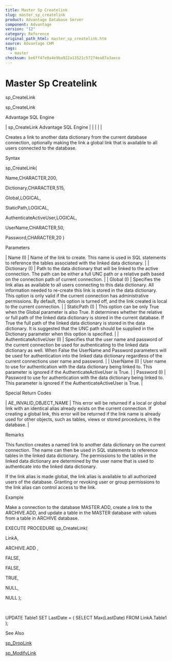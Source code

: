 ```yaml
---
title: Master Sp Createlink
slug: master_sp_createlink
product: Advantage Database Server
component: Advantage
version: "12"
category: Reference
original_path_html: master_sp_createlink.htm
source: Advantage CHM
tags:
  - master
checksum: be6ff47e8a4e9ba922a13521c57274ea87a3aece
---
```


# Master Sp Createlink

sp\_CreateLink

sp\_CreateLink

Advantage SQL Engine

| sp\_CreateLink  Advantage SQL Engine |  |  |  |  |

Creates a link to another data dictionary from the current database connection, optionally making the link a global link that is available to all users connected to the database.

Syntax

sp\_CreateLink(

Name,CHARACTER,200,

Dictionary,CHARACTER,515,

Global,LOGICAL,

StaticPath,LOGICAL,

AuthenticateActiveUser,LOGICAL,

UserName,CHARACTER,50,

Password,CHARACTER,20 )

Parameters

| Name (I) | Name of the link to create. This name is used in SQL statements to reference the tables associated with the linked data dictionary. |
| Dictionary (I) | Path to the data dictionary that will be linked to the active connection. The path can be either a full UNC path or a relative path based on the connection path of current connection. |
| Global (I) | Specifies the link alias as available to all users connecting to this data dictionary. All information needed to re-create this link is stored in the data dictionary. This option is only valid if the current connection has administrative permissions. By default, this option is turned off, and the link created is local to the current connection. |
| StaticPath (I) | This option can be only True when the Global parameter is also True. It determines whether the relative or full path of the linked data dictionary is stored in the current database. If True the full path of the linked data dictionary is stored in the data dictionary. It is suggested that the UNC path should be supplied in the Dictionary parameter when this option is specified. |
| AuthenticateActiveUser (I) | Specifies that the user name and password of the current connection be used for authenticating to the linked data dictionary as well. When False the UserName and Password parameters will be used for authentication into the linked data dictionary regardless of the current connections user name and password. |
| UserName (I) | User name to use for authentication with the data dictionary being linked to. This parameter is ignored if the AuthenticateActiveUser is True. |
| Password (I) | Password to use for authentication with the data dictionary being linked to. This parameter is ignored if the AuthenticateActiveUser is True. |

Special Return Codes

| AE\_INVALID\_OBJECT\_NAME | This error will be returned if a local or global link with an identical alias already exists on the current connection. If creating a global link, this error will be returned if the link name is already used for other objects, such as tables, views or stored procedures, in the database. |

Remarks

This function creates a named link to another data dictionary on the current connection. The name can then be used in SQL statements to reference tables in the linked data dictionary. The permissions to the tables in the linked data dictionary are determined by the user name that is used to authenticate into the linked data dictionary.

If the link alias is made global, the link alias is available to all authorized users of the database. Granting or revoking user or group permissions to the link alias can control access to the link.

Example

Make a connection to the database MASTER.ADD, create a link to the ARCHIVE.ADD, and update a table in the MASTER database with values from a table in ARCHIVE database.

EXECUTE PROCEDURE sp\_CreateLink(

LinkA,

ARCHIVE.ADD ,

FALSE,

FALSE,

TRUE,

NULL,

NULL );

 

UPDATE Table1 SET LastDate = ( SELECT Max(LastDate) FROM LinkA.Table1 );

See Also

[sp\_DropLink](master_sp_droplink.md)

[sp\_ModifyLink](master_sp_modifylink.md)
